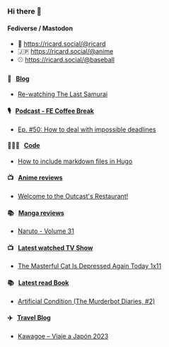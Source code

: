 ### Hi there 👋

#### Fediverse / Mastodon

- 🐘 https://ricard.social/@ricard
- 🇯🇵 https://ricard.social/@anime
- ⚾️ https://ricard.social/@baseball

#### 📝 &nbsp;&nbsp;[Blog](https://ricard.blog)

- [Re-watching The Last Samurai](https://ricard.blog/personal/re-watching-the-last-samurai/)

#### 🎙 &nbsp;&nbsp;[Podcast - FE Coffee Break](https://frontend.coffee)

- [Ep. #50: How to deal with impossible deadlines](https://share.transistor.fm/s/03d6fd95)

#### 👨🏻‍💻 &nbsp;&nbsp;[Code](https://ricard.dev)

- [How to include markdown files in Hugo](https://ricard.dev/how-to-include-markdown-files-in-hugo/)

#### 📺 &nbsp;&nbsp;[Anime reviews](https://anime.ricard.blog)

- [Welcome to the Outcast&#39;s Restaurant!](https://anime.ricard.blog/reviews/welcome-to-the-outcasts-restaurant/)

#### 📚 &nbsp;&nbsp;[Manga reviews](https://anime.ricard.blog)

- [Naruto - Volume 31](https://manga.ricard.blog/reviews/naruto/volume/31/)

#### 📺 &nbsp;&nbsp;[Latest watched TV Show](https://quicoto.github.io/reviews/tv-shows)

- [The Masterful Cat Is Depressed Again Today 1x11](https://quicoto.github.io/reviews/tv-shows/the-masterful-cat-is-depressed-again-today/1x11)

#### 📚 &nbsp;&nbsp;[Latest read Book](https://ricard.blog/books/)

- [Artificial Condition (The Murderbot Diaries, #2)](https://www.goodreads.com/review/show/3206567106?utm_medium=api&amp;utm_source=rss)

#### ✈️ &nbsp;&nbsp;[Travel Blog](https://www.quicoto.com/)

- [Kawagoe – Viaje a Japón 2023](https://www.quicoto.com/kawagoe-viaje-a-japon-2023/)
